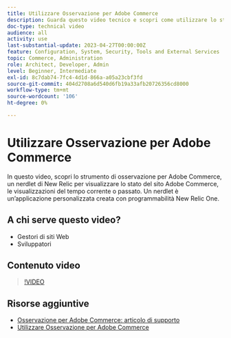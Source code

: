 ```yaml
---
title: Utilizzare Osservazione per Adobe Commerce
description: Guarda questo video tecnico e scopri come utilizzare lo strumento di osservazione per Adobe Commerce.
doc-type: technical video
audience: all
activity: use
last-substantial-update: 2023-04-27T00:00:00Z
feature: Configuration, System, Security, Tools and External Services
topic: Commerce, Administration
role: Architect, Developer, Admin
level: Beginner, Intermediate
exl-id: 8c7dab74-7fc4-4d1d-866a-a05a23cbf3fd
source-git-commit: 404d2708a6d540d6fb19a33afb20726356cd8000
workflow-type: tm+mt
source-wordcount: '106'
ht-degree: 0%

---
```


# Utilizzare Osservazione per Adobe Commerce

In questo video, scopri lo strumento di osservazione per Adobe Commerce, un nerdlet di New Relic per visualizzare lo stato del sito Adobe Commerce, le visualizzazioni del tempo corrente o passato. Un nerdlet è un’applicazione personalizzata creata con programmabilità New Relic One.

## A chi serve questo video?

- Gestori di siti Web
- Sviluppatori

## Contenuto video

>[!VIDEO](https://video.tv.adobe.com/v/344444?quality=12&learn=on)

## Risorse aggiuntive

- [Osservazione per Adobe Commerce: articolo di supporto](https://experienceleague.adobe.com/docs/commerce-knowledge-base/kb/support-tools/observation/observation-adobe-commerce-overview.html?)
- [Utilizzare Osservazione per Adobe Commerce](https://experienceleague.adobe.com/docs/commerce-operations/tools/observation-for-adobe-commerce/intro.html)
